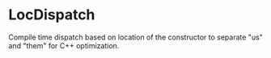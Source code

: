 # LocDispatch
Compile time dispatch based on location of the constructor to separate "us" and "them" for C++ optimization.
